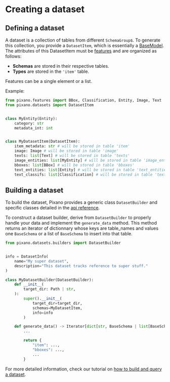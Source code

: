 # Creating a dataset

## Defining a dataset

A dataset is a collection of tables from different `SchemaGroup`s. To generate this collection, you provide a `DatasetItem`, which is essentially a [BaseModel](https://docs.pydantic.dev/latest/api/base_model/). The attributes of this DatasetItem must be [features](#features) and are organized as follows:

- **Schemas** are stored in their respective tables.
- **Types** are stored in the `'item'` table.

Features can be a single element or a list.

Example:

```python
from pixano.features import BBox, Classification, Entity, Image, Text
from pixano.datasets import DatasetItem


class MyEntity(Entity):
    category: str
    metadata_int: int


class MyDatasetItem(DatasetItem):
    item_metadata: str # will be stored in table 'item'
    image: Image # will be stored in table 'image'
    texts: list[Text] # will be stored in table 'texts'
    image_entities: list[MyEntity] # will be stored in table 'image_entities'
    bboxes: list[BBox] # will be stored in table 'bboxes'
    text_entities: list[Entity] # will be stored in table 'text_entities'
    text_classifs: list[Classification] # will be stored in table 'text_classifs'
```

## Building a dataset

To build the dataset, Pixano provides a generic class `DatasetBuilder` and specific classes detailed in the [api reference](../api_reference/index.md).

To construct a dataset builder, derive from `DatasetBuilder` to properly handle your data and implement the `generate_data` method. This method returns an iterator of dictionnary whose keys are table_names and values one `BaseSchema` or a list of `BaseSchema` to insert into that table.

```python
from pixano.datasets.builders import DatasetBuilder


info = DatasetInfo(
    name="My super dataset",
    description="This dataset tracks reference to super stuff."
)

class MyDatasetBuilder(DatasetBuilder):
    def __init__(
        target_dir: Path | str,
    ):
        super().__init__(
            target_dir=target_dir,
            schemas=MyDatasetItem,
            info=info
        )

    def generate_data() -> Iterator[dict[str, BaseSchema | list[BaseSchema]]]:
        ...

        return {
            "item": ...,
            "bboxes": ...,
            ...
        }
```

For more detailed information, check our tutorial on [how to build and query a dataset](../tutorials/dataset.md).
